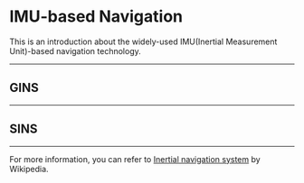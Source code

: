 # IMU-based Navigation
This is an introduction about the widely-used IMU(Inertial Measurement Unit)-based navigation technology.

---

## GINS

---

## SINS

---

For more information, you can refer to [Inertial navigation system](https://en.wikipedia.org/wiki/Inertial_navigation_system) by Wikipedia.
